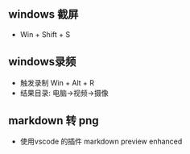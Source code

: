 ## windows 截屏
- Win + Shift + S

## windows录频 
- 触发录制 Win + Alt + R
- 结果目录: 电脑->视频->摄像

## markdown 转 png

- 使用vscode 的插件 markdown preview enhanced
